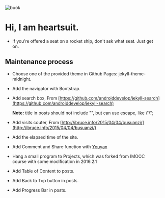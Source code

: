 ![book](https://github.com/heartsuit/heartsuit.github.io/raw/master/pictures/book.jpg)

# Hi, I am heartsuit.
- If you're offered a seat on a rocket ship, don't ask what seat. Just get on.

## Maintenance process
- Choose one of the provided theme in Github Pages: jekyll-theme-midnight.
- Add the navigator with Bootstrap.
- Add search box, From [https://github.com/androiddevelop/jekyll-search](https://github.com/androiddevelop/jekyll-search)

	**Note:** title in posts should not include "", but can use escape, like \\"\\";
- Add visits couter, From [http://ibruce.info/2015/04/04/busuanzi/](http://ibruce.info/2015/04/04/busuanzi/)
- Add the elapsed time of the site.
- ~~Add Comment and Share function with [Youyan](http://www.uyan.cc/)~~
- Hang a small program to Projects, which was forked from IMOOC course with some modification in 2016.2.1
- Add Table of Content to posts.
- Add Back to Top button in posts.
- Add Progress Bar in posts.